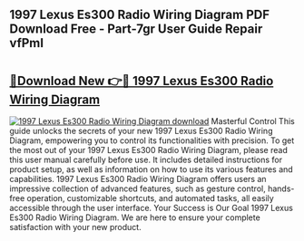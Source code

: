 ## 1997 Lexus Es300 Radio Wiring Diagram PDF Download Free - Part-7gr User Guide Repair vfPmI

# <h2><a href="http://dftoys9.blite.top/?on=1997+Lexus+Es300+Radio+Wiring+Diagram">🔗Download New 👉🔴 1997 Lexus Es300 Radio Wiring Diagram</a></h2>

[![1997 Lexus Es300 Radio Wiring Diagram download](https://i.imgur.com/lujVjoI.png)](http://dftoys9.blite.top/?on=1997+Lexus+Es300+Radio+Wiring+Diagram)
Masterful Control This guide unlocks the secrets of your new 1997 Lexus Es300 Radio Wiring Diagram, empowering you to control its functionalities with precision. To get the most out of your 1997 Lexus Es300 Radio Wiring Diagram, please read this user manual carefully before use. It includes detailed instructions for product setup, as well as information on how to use its various features and capabilities. 1997 Lexus Es300 Radio Wiring Diagram offers users an impressive collection of advanced features, such as gesture control, hands-free operation, customizable shortcuts, and automated tasks, all easily accessible through the user interface. Your Success is Our Goal 1997 Lexus Es300 Radio Wiring Diagram. We are here to ensure your complete satisfaction with your new product.
